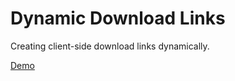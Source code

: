 # Dynamic Download Links
Creating client-side download links dynamically.

[Demo](https://shoobyd.github.io/dynamic-download-links/)

